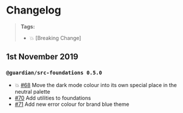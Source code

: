 # Changelog

> **Tags:**
>
> -   :boom: [Breaking Change]

## 1st November 2019

### `@guardian/src-foundations 0.5.0`

-   :boom: [#68](https://github.com/guardian/source-components/pull/68) Move the dark mode colour into its own special place in the neutral palette
-   [#70](https://github.com/guardian/source-components/pull/70) Add utilities to foundations
-   [#71](https://github.com/guardian/source-components/pull/71) Add new error colour for brand blue theme

